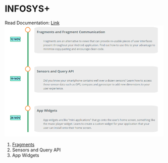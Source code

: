 # INFOSYS+
Read Documentation: [Link](https://kaleb-is-caleb.gitbook.io/infosys/)
![](.gitbook/assets/image%20%281%29.png)

1. [Fragments](fragments/untitled.md)
2. Sensors and Query API
3. App Widgets



